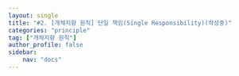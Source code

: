 ```yaml
---
layout: single
title: "#2. [개체지향 원칙] 단일 책임(Single Responsibility)(작성중)"
categories: "principle"
tag: ["개체지향 원칙"]
author_profile: false
sidebar: 
    nav: "docs"
---
```


